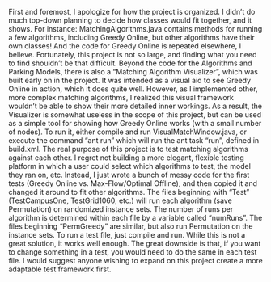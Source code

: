 First and foremost, I apologize for how the project is organized.   I didn’t do much top-down planning to decide how classes would fit together, and it shows.  For instance: MatchingAlgorithms.java contains methods for running a few algorithms, including Greedy Online, but other algorithms have their own classes!  And the code for Greedy Online is repeated elsewhere, I believe.  Fortunately, this project is not so large, and finding what you need to find shouldn’t be that difficult.
	Beyond the code for the Algorithms and Parking Models, there is also a “Matching Algorithm Visualizer”, which was built early on in the project.  It was intended as a visual aid to see Greedy Online in action, which it does quite well.  However, as I implemented other, more complex matching algorithms, I realized this visual framework wouldn’t be able to show their more detailed inner workings.  As a result, the Visualizer is somewhat useless in the scope of this project, but can be used as a simple tool for showing how Greedy Online works (with a small number of nodes).  To run it, either compile and run VisualMatchWindow.java, or execute the command “ant run” which will run the ant task “run”, defined in build.xml.
	The real purpose of this project is to test matching algorithms against each other.  I regret not building a more elegant, flexible testing platform in which a user could select which algorithms to test, the model they ran on, etc.  Instead, I just wrote a bunch of messy code for the first tests (Greedy Online vs. Max-Flow/Optimal Offline), and then copied it and changed it around to fit other algorithms.  The files beginning with “Test” (TestCampusOne, TestGrid1060, etc.) will run each algorithm (save Permutation) on randomized instance sets.  The number of runs per algorithm is determined within each file by a variable called “numRuns”.  The files beginning “PermGreedy” are similar, but also run Permutation on the instance sets.  To run a test file, just compile and run.  While this is not a great solution, it works well enough.  The great downside is that, if you want to change something in a test, you would need to do the same in each test file.  I would suggest anyone wishing to expand on this project create a more adaptable test framework first.
